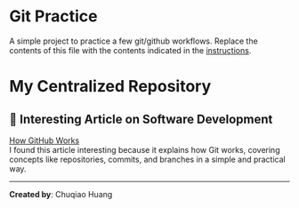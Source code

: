 # Git Practice
A simple project to practice a few git/github workflows.  Replace the contents of this file with the contents indicated in the [instructions](./instructions.md).

# My Centralized Repository

## 🔗 Interesting Article on Software Development
[How GitHub Works](https://docs.github.com/en/get-started/using-git/about-git)  
I found this article interesting because it explains how Git works, covering concepts like repositories, commits, and branches in a simple and practical way.

---
**Created by**: Chuqiao Huang